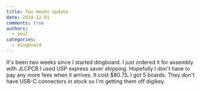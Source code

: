 ```yaml
---
title: Two Weeks Update
date: 2024-12-01
comments: true
authors:
  - zeul
categories:
  - dingboard
---
```


It's been two weeks since I started dingboard. I just ordered it for assembly with JLCPCB I used USP express saver shipping. Hopefully I don't have to pay any more fees when it arrives. It cost $80.75. I got 5 boards. They don't have USB-C connectors in stock so I'm getting them off digikey.